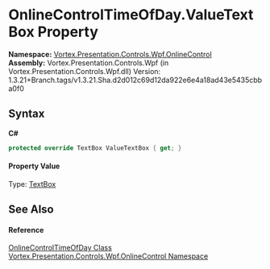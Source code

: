 # OnlineControlTimeOfDay.ValueTextBox Property 
 

**Namespace:**&nbsp;<a href="N_Vortex_Presentation_Controls_Wpf_OnlineControl.md">Vortex.Presentation.Controls.Wpf.OnlineControl</a><br />**Assembly:**&nbsp;Vortex.Presentation.Controls.Wpf (in Vortex.Presentation.Controls.Wpf.dll) Version: 1.3.21+Branch.tags/v1.3.21.Sha.d2d012c69d12da922e6e4a18ad43e5435cbba0f0

## Syntax

**C#**<br />
``` C#
protected override TextBox ValueTextBox { get; }
```


#### Property Value
Type: <a href="https://docs.microsoft.com/dotnet/api/system.windows.controls.textbox" target="_blank">TextBox</a>

## See Also


#### Reference
<a href="T_Vortex_Presentation_Controls_Wpf_OnlineControl_OnlineControlTimeOfDay.md">OnlineControlTimeOfDay Class</a><br /><a href="N_Vortex_Presentation_Controls_Wpf_OnlineControl.md">Vortex.Presentation.Controls.Wpf.OnlineControl Namespace</a><br />